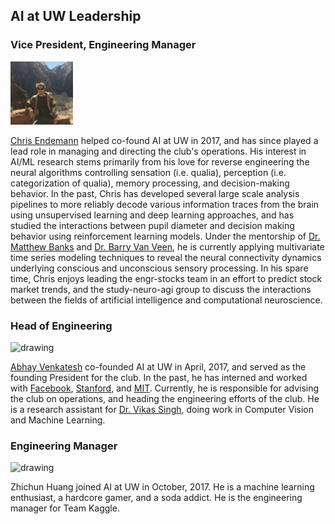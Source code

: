 ## AI at UW Leadership

### Vice President, Engineering Manager
<img src="./assets/chris.jpg" alt="drawing" width="100"/>

[Chris Endemann](https://www.linkedin.com/in/chris-endemann/)
helped co-found AI at UW in 2017, and has since played a lead role in managing and directing the club's operations. His interest in AI/ML research stems primarily from his love for reverse engineering the neural algorithms controlling sensation (i.e. qualia), perception (i.e. categorization of qualia), memory processing, and decision-making behavior. In the past, Chris has developed several large scale analysis pipelines to more reliably decode various information traces from the brain using unsupervised learning and deep learning approaches, and has studied the interactions between pupil diameter and decision making behavior using reinforcement learning models. Under the mentorship of [Dr. Matthew Banks](https://neuro.wisc.edu/staff/banks-matthew-i/) and [Dr. Barry Van Veen](https://directory.engr.wisc.edu/ece/Faculty/Vanveen_Barry/), he is currently applying multivariate time series modeling techniques to reveal the neural connectivity dynamics underlying conscious and unconscious sensory processing. In his spare time, Chris enjoys leading the engr-stocks team in an effort to predict stock market trends, and the study-neuro-agi group to discuss the interactions between the fields of artificial intelligence and computational neuroscience.


### Head of Engineering
<img src="./assets/abhay.jpg" alt="drawing" width="100"/>

[Abhay Venkatesh](http://abhayvenkatesh.com) co-founded AI at UW in April, 2017, and served as the founding President for the club. In the past, he has interned and worked with [Facebook](https://facebook.com), [Stanford](https://stanford.edu), and [MIT](https://mit.edu). Currently, he is responsible for advising the club on operations, and heading the engineering efforts of the club. He is a research assistant for [Dr. Vikas Singh](http://www.biostat.wisc.edu/~vsingh/), doing work in Computer Vision and Machine Learning.

### Engineering Manager
<img src="./assets/eric.jpg" alt="drawing" width="100"/>

Zhichun Huang joined AI at UW in October, 2017. He is a machine learning enthusiast, a hardcore gamer, and a soda addict. He is the engineering manager for Team Kaggle.
